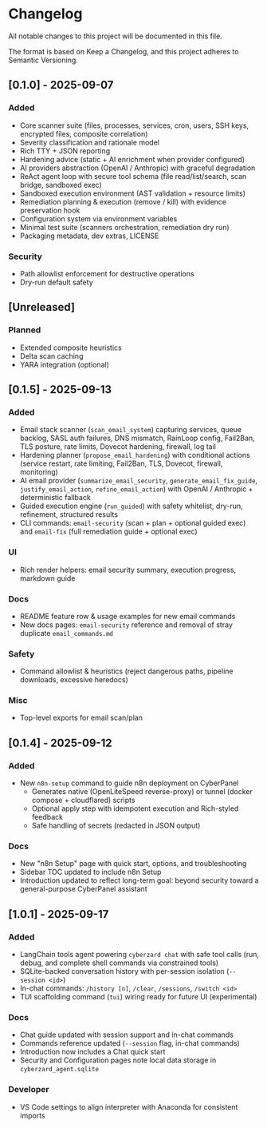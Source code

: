 # Changelog

All notable changes to this project will be documented in this file.

The format is based on Keep a Changelog, and this project adheres to Semantic Versioning.

## [0.1.0] - 2025-09-07
### Added
- Core scanner suite (files, processes, services, cron, users, SSH keys, encrypted files, composite correlation)
- Severity classification and rationale model
- Rich TTY + JSON reporting
- Hardening advice (static + AI enrichment when provider configured)
- AI providers abstraction (OpenAI / Anthropic) with graceful degradation
- ReAct agent loop with secure tool schema (file read/list/search, scan bridge, sandboxed exec)
- Sandboxed execution environment (AST validation + resource limits)
- Remediation planning & execution (remove / kill) with evidence preservation hook
- Configuration system via environment variables
- Minimal test suite (scanners orchestration, remediation dry run)
- Packaging metadata, dev extras, LICENSE

### Security
- Path allowlist enforcement for destructive operations
- Dry-run default safety

## [Unreleased]
### Planned
- Extended composite heuristics
- Delta scan caching
- YARA integration (optional)

## [0.1.5] - 2025-09-13
### Added
- Email stack scanner (`scan_email_system`) capturing services, queue backlog, SASL auth failures, DNS mismatch, RainLoop config, Fail2Ban, TLS posture, rate limits, Dovecot hardening, firewall, log tail
- Hardening planner (`propose_email_hardening`) with conditional actions (service restart, rate limiting, Fail2Ban, TLS, Dovecot, firewall, monitoring)
- AI email provider (`summarize_email_security`, `generate_email_fix_guide`, `justify_email_action`, `refine_email_action`) with OpenAI / Anthropic + deterministic fallback
- Guided execution engine (`run_guided`) with safety whitelist, dry-run, refinement, structured results
- CLI commands: `email-security` (scan + plan + optional guided exec) and `email-fix` (full remediation guide + optional exec)
### UI
- Rich render helpers: email security summary, execution progress, markdown guide
### Docs
- README feature row & usage examples for new email commands
- New docs pages: `email-security` reference and removal of stray duplicate `email_commands.md`
### Safety
- Command allowlist & heuristics (reject dangerous paths, pipeline downloads, excessive heredocs)
### Misc
- Top-level exports for email scan/plan

## [0.1.4] - 2025-09-12
### Added
- New `n8n-setup` command to guide n8n deployment on CyberPanel
	- Generates native (OpenLiteSpeed reverse-proxy) or tunnel (docker compose + cloudflared) scripts
	- Optional apply step with idempotent execution and Rich-styled feedback
	- Safe handling of secrets (redacted in JSON output)
### Docs
- New "n8n Setup" page with quick start, options, and troubleshooting
- Sidebar TOC updated to include n8n Setup
- Introduction updated to reflect long-term goal: beyond security toward a general-purpose CyberPanel assistant

## [1.0.1] - 2025-09-17
### Added
- LangChain tools agent powering `cyberzard chat` with safe tool calls (run, debug, and complete shell commands via constrained tools)
- SQLite-backed conversation history with per-session isolation (`--session <id>`)
- In-chat commands: `/history [n]`, `/clear`, `/sessions`, `/switch <id>`
- TUI scaffolding command (`tui`) wiring ready for future UI (experimental)
### Docs
- Chat guide updated with session support and in-chat commands
- Commands reference updated (`--session` flag, in-chat commands)
- Introduction now includes a Chat quick start
- Security and Configuration pages note local data storage in `cyberzard_agent.sqlite`
### Developer
- VS Code settings to align interpreter with Anaconda for consistent imports
